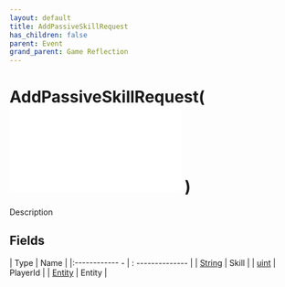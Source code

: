 ```yaml
---
layout: default
title: AddPassiveSkillRequest
has_children: false
parent: Event
grand_parent: Game Reflection
---
```

# AddPassiveSkillRequest( ![ EntityEventBase ](game-reflection/events/entity_event_base.md) )
Description 

## Fields
| Type | Name |
|:------------ - | : -------------- |
| [String](game-reflection/components/string.md) | Skill |
| [uint](game-reflection/components/uint.md) | PlayerId |
| [Entity](game-reflection/classes/entity.md) | Entity |
